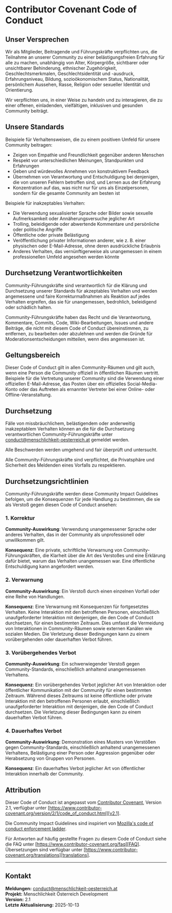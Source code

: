 # Contributor Covenant Code of Conduct

## Unser Versprechen

Wir als Mitglieder, Beitragende und Führungskräfte verpflichten uns, die Teilnahme an unserer Community zu einer belästigungsfreien Erfahrung für alle zu machen, unabhängig von Alter, Körpergröße, sichtbarer oder unsichtbarer Behinderung, ethnischer Zugehörigkeit, Geschlechtsmerkmalen, Geschlechtsidentität und -ausdruck, Erfahrungsniveau, Bildung, sozioökonomischem Status, Nationalität, persönlichem Aussehen, Rasse, Religion oder sexueller Identität und Orientierung.

Wir verpflichten uns, in einer Weise zu handeln und zu interagieren, die zu einer offenen, einladenden, vielfältigen, inklusiven und gesunden Community beiträgt.

## Unsere Standards

Beispiele für Verhaltensweisen, die zu einem positiven Umfeld für unsere Community beitragen:

* Zeigen von Empathie und Freundlichkeit gegenüber anderen Menschen
* Respekt vor unterschiedlichen Meinungen, Standpunkten und Erfahrungen
* Geben und würdevolles Annehmen von konstruktivem Feedback
* Übernehmen von Verantwortung und Entschuldigung bei denjenigen, die von unseren Fehlern betroffen sind, und Lernen aus der Erfahrung
* Konzentration auf das, was nicht nur für uns als Einzelpersonen, sondern für die gesamte Community am besten ist

Beispiele für inakzeptables Verhalten:

* Die Verwendung sexualisierter Sprache oder Bilder sowie sexuelle Aufmerksamkeit oder Annäherungsversuche jeglicher Art
* Trolling, beleidigende oder abwertende Kommentare und persönliche oder politische Angriffe
* Öffentliche oder private Belästigung
* Veröffentlichung privater Informationen anderer, wie z. B. einer physischen oder E-Mail-Adresse, ohne deren ausdrückliche Erlaubnis
* Anderes Verhalten, das vernünftigerweise als unangemessen in einem professionellen Umfeld angesehen werden könnte

## Durchsetzung Verantwortlichkeiten

Community-Führungskräfte sind verantwortlich für die Klärung und Durchsetzung unserer Standards für akzeptables Verhalten und werden angemessene und faire Korrekturmaßnahmen als Reaktion auf jedes Verhalten ergreifen, das sie für unangemessen, bedrohlich, beleidigend oder schädlich halten.

Community-Führungskräfte haben das Recht und die Verantwortung, Kommentare, Commits, Code, Wiki-Bearbeitungen, Issues und andere Beiträge, die nicht mit diesem Code of Conduct übereinstimmen, zu entfernen, zu bearbeiten oder abzulehnen und werden die Gründe für Moderationsentscheidungen mitteilen, wenn dies angemessen ist.

## Geltungsbereich

Dieser Code of Conduct gilt in allen Community-Räumen und gilt auch, wenn eine Person die Community offiziell in öffentlichen Räumen vertritt. Beispiele für die Vertretung unserer Community sind die Verwendung einer offiziellen E-Mail-Adresse, das Posten über ein offizielles Social-Media-Konto oder das Auftreten als ernannter Vertreter bei einer Online- oder Offline-Veranstaltung.

## Durchsetzung

Fälle von missbräuchlichem, belästigendem oder anderweitig inakzeptablem Verhalten können an die für die Durchsetzung verantwortlichen Community-Führungskräfte unter conduct@menschlichkeit-oesterreich.at gemeldet werden.

Alle Beschwerden werden umgehend und fair überprüft und untersucht.

Alle Community-Führungskräfte sind verpflichtet, die Privatsphäre und Sicherheit des Meldenden eines Vorfalls zu respektieren.

## Durchsetzungsrichtlinien

Community-Führungskräfte werden diese Community Impact Guidelines befolgen, um die Konsequenzen für jede Handlung zu bestimmen, die sie als Verstoß gegen diesen Code of Conduct ansehen:

### 1. Korrektur

**Community-Auswirkung**: Verwendung unangemessener Sprache oder anderes Verhalten, das in der Community als unprofessionell oder unwillkommen gilt.

**Konsequenz**: Eine private, schriftliche Verwarnung von Community-Führungskräften, die Klarheit über die Art des Verstoßes und eine Erklärung dafür bietet, warum das Verhalten unangemessen war. Eine öffentliche Entschuldigung kann angefordert werden.

### 2. Verwarnung

**Community-Auswirkung**: Ein Verstoß durch einen einzelnen Vorfall oder eine Reihe von Handlungen.

**Konsequenz**: Eine Verwarnung mit Konsequenzen für fortgesetztes Verhalten. Keine Interaktion mit den betroffenen Personen, einschließlich unaufgeforderter Interaktion mit denjenigen, die den Code of Conduct durchsetzen, für einen bestimmten Zeitraum. Dies umfasst die Vermeidung von Interaktionen in Community-Räumen sowie externen Kanälen wie sozialen Medien. Die Verletzung dieser Bedingungen kann zu einem vorübergehenden oder dauerhaften Verbot führen.

### 3. Vorübergehendes Verbot

**Community-Auswirkung**: Ein schwerwiegender Verstoß gegen Community-Standards, einschließlich anhaltend unangemessenen Verhaltens.

**Konsequenz**: Ein vorübergehendes Verbot jeglicher Art von Interaktion oder öffentlicher Kommunikation mit der Community für einen bestimmten Zeitraum. Während dieses Zeitraums ist keine öffentliche oder private Interaktion mit den betroffenen Personen erlaubt, einschließlich unaufgeforderter Interaktion mit denjenigen, die den Code of Conduct durchsetzen. Die Verletzung dieser Bedingungen kann zu einem dauerhaften Verbot führen.

### 4. Dauerhaftes Verbot

**Community-Auswirkung**: Demonstration eines Musters von Verstößen gegen Community-Standards, einschließlich anhaltend unangemessenen Verhaltens, Belästigung einer Person oder Aggression gegenüber oder Herabsetzung von Gruppen von Personen.

**Konsequenz**: Ein dauerhaftes Verbot jeglicher Art von öffentlicher Interaktion innerhalb der Community.

## Attribution

Dieser Code of Conduct ist angepasst vom [Contributor Covenant][homepage], Version 2.1, verfügbar unter
[https://www.contributor-covenant.org/version/2/1/code_of_conduct.html][v2.1].

Die Community Impact Guidelines sind inspiriert von [Mozilla's code of conduct enforcement ladder][Mozilla CoC].

Für Antworten auf häufig gestellte Fragen zu diesem Code of Conduct siehe die FAQ unter [https://www.contributor-covenant.org/faq][FAQ]. Übersetzungen sind verfügbar unter [https://www.contributor-covenant.org/translations][translations].

[homepage]: https://www.contributor-covenant.org
[v2.1]: https://www.contributor-covenant.org/version/2/1/code_of_conduct.html
[Mozilla CoC]: https://github.com/mozilla/diversity
[FAQ]: https://www.contributor-covenant.org/faq
[translations]: https://www.contributor-covenant.org/translations

---

## Kontakt

**Meldungen:** conduct@menschlichkeit-oesterreich.at  
**Projekt:** Menschlichkeit Österreich Development  
**Version:** 2.1  
**Letzte Aktualisierung:** 2025-10-13
